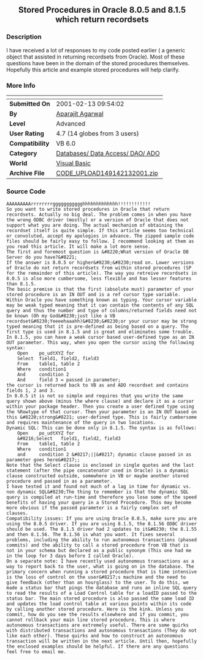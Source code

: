 ﻿<div align="center">

## Stored Procedures in Oracle 8\.0\.5 and 8\.1\.5 which return recordsets


</div>

### Description

I have received a lot of responses to my code posted earlier ( a generic object that assisted in returning recordsets from Oracle). Most of these questions have been in the domain of the stored procedures themselves. Hopefully this article and example stored procedures will help clarify.
 
### More Info
 


<span>             |<span>
---                |---
**Submitted On**   |2001-02-13 09:54:02
**By**             |[Aparajit Agarwal](https://github.com/Planet-Source-Code/PSCIndex/blob/master/ByAuthor/aparajit-agarwal.md)
**Level**          |Advanced
**User Rating**    |4.7 (14 globes from 3 users)
**Compatibility**  |VB 6\.0
**Category**       |[Databases/ Data Access/ DAO/ ADO](https://github.com/Planet-Source-Code/PSCIndex/blob/master/ByCategory/databases-data-access-dao-ado__1-6.md)
**World**          |[Visual Basic](https://github.com/Planet-Source-Code/PSCIndex/blob/master/ByWorld/visual-basic.md)
**Archive File**   |[CODE\_UPLOAD149142132001\.zip](https://github.com/Planet-Source-Code/aparajit-agarwal-stored-procedures-in-oracle-8-0-5-and-8-1-5-which-return-recordsets__1-20972/archive/master.zip)





### Source Code

```
AAAAAAAAArrrrrrrrggggggggggghhhhhhhhhhhhh!!!!!!!!!!!!
So you want to write stored procedures in Oracle that return recordsets. Actually no big deal. The problem comes in when you have the wrong ODBC driver (mostly) or a version of Oracle that does not support what you are doing. The actual mechanism of obtaining the recordset itself is quite simple. If this article seems too technical or convoluted, accept my apologies in advance. The zipped sample code files should be fairly easy to follow. I recommend looking at them as you read this article. It will make a lot more sense.
The first and foremost question is &#8220;What version of Oracle DB Server do you have?&#8221;
If the answer is 8.0.5 or higher&#8230;&#8230;read on. Lower versions of Oracle do not return recordsets from within stored procedures (SP for the remainder of this article). The way you retreive recordsets in 8.0.5 is also more cumbersome, less flexible and has lesser features than 8.1.5.
The basic premise is that the first (absolute must) parameter of your stored procedure is an IN OUT and is a ref cursor type variable. Within Oracle you have something known as typing. Your cursor variable may be weak typed meaning that it can contain the contents of any SQL query and thus the number and type of columns/returned fields need not be known (Oh my God&#8230;just like a VB recordset&#8230;Yeeeehaaahh)&#8230;&#8230;or your cursor may be strong typed meaning that it is pre-defined as being based on a query. The first type is used in 8.1.5 and is great and eliminates some trouble. In 8.1.5, you can have a weak cursor based user-defined type as an IN OUT parameter. This way, when you open the cursor using the following syntax:
	Open 	po_udtXYZ for
	Select 	field1, field2, field3
	From	table1, table 2
	Where	condition1
	And 	condition 2
	And 	field 3 = passed in parameter;
the cursor is returned back to VB as and ADO recordset and contains fields 1, 2 and 3.
In 8.0.5 it is not so simple and requires that you write the same query shown above (minus the where clause) and declare it as a cursor within your package header. Then you create a user defined type using the %Rowtype of that cursor. Then your parameter is an IN OUT based on this &#8220;strong&#8221; user-defined type. This is fairly cumbersome and requires maintenance of the query in two locations.
Dynamic SQL: This can be done only in 8.1.5. The syntax is as follows:
	Open 	po_udtXYZ for
	&#8216;Select 	field1, field2, field3
	From	table1, table 2
	Where	condition1
	and 	condition 2 &#8217;||&#8217; dynamic clause passed in as parameter goes here&#8217;;
Note that the Select clause is enclosed in single quotes and the last statement (after the pipe concatenator used in Oracle) is a dynamic clause constructed outside, somewhere in VB or maybe another stored procedure and passed in as a parameter.
I have tested it and found not much of a lag in time for dynamic vs. non dynamic SQL&#8230;The thing to remember is that the dynamic SQL query is compiled at run-time and therefore you lose some of the speed benefits of having your query in a Stored Procedure. This may become more obvious if the passed parameter is a fairly complex set of clauses.
Compatibility issues: If you are using Oracle 8.0.5, make sure you are using the 8.0.5 driver. If you are using 8.1.5, the 8.1.56 ODBC driver should be used. The 8.1.5 driver had 2 updates to it&#8230; the 8.1.55 and then 8.1.56. The 8.1.56 is what you want. It fixes several problems, including the ability to run autonomous transactions (phased commits) and the ability to call a stored procedure from VB that is not in your schema but declared as a public synonym (This one had me in the loop for 3 days before I called Oracle).
On a separate note: I have recently used autonomous transactions as a way to report back to the user, what is going on in the database. The primary concern when running a stored procedure that is time intensive is the loss of control on the user&#8217;s machine and the need to give feedback (other than an hourglass) to the user. To do this, we made a status bar that pings the database and runs an inline SQL query to read the results of a Load Control table for a loadID passed to the status bar. The main stored procedure is also passed the same load ID and updates the load control table at various points within its code by calling another stored procedure. Here is the kink. Unless you commit, how do you see the results elsewhere and if you commit, you cannot rollback your main line stored procedure. This is where autonomous transactions are extremely useful. There are some quirks with distributed transactions and autonomous transactions (They do not like each other). These quirks and how to construct an autonomous transaction will be written in the next article. Until then, hopefully the enclosed examples should be helpful. If there are any questions feel free to email me.
```

